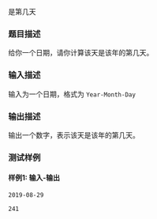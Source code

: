 是第几天

### 题目描述

给你一个日期，请你计算该天是该年的第几天。

### 输入描述

输入为一个日期，格式为 `Year-Month-Day`

### 输出描述

输出一个数字，表示该天是该年的第几天。

### 测试样例

#### 样例1: 输入-输出

```
2019-08-29
```

```
241
```

